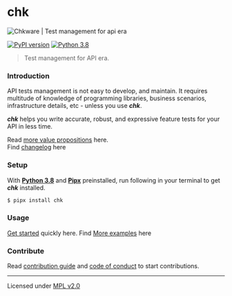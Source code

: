 # chk

![Chkware | Test management for api era](https://raw.githubusercontent.com/wiki/chkware/cli/github-readme-01.png)

[![PyPI version](https://badge.fury.io/py/chk.svg)](https://badge.fury.io/py/chk)
[![Python 3.8](https://img.shields.io/badge/python-3.8-blue.svg)](https://www.python.org/downloads/release/python-380/)

> Test management for API era.

### Introduction

API tests management is not easy to develop, and maintain. It requires multitude of knowledge of programming libraries, business scenarios, infrastructure details, etc - unless you use ***chk***.

***chk*** helps you write accurate, robust, and expressive feature tests for your API in less time.
 
Read [more value propositions](https://github.com/chkware/cli/wiki/1.-Introduction) here. <br>
Find [changelog](docs/CHANGELOG.md) here

### Setup

With [**Python 3.8**](https://www.python.org/downloads/) and [**Pipx**](https://pypa.github.io/pipx/installation/#install-pipx) preinstalled, run following in your terminal to get ***chk*** installed.

```bash
$ pipx install chk
```

### Usage

[Get started](https://github.com/chkware/cli/wiki/3.-Quick-start) quickly here.
Find [More examples](https://github.com/chkware/cli/wiki/4.-More-examples) here

### Contribute

Read [contribution guide](docs/CONTRIBUTING.md) and [code of conduct](docs/CODE_OF_CONDUCT.md) to start contributions.

---
Licensed under [MPL v2.0](https://www.mozilla.org/en-US/MPL/2.0/)
